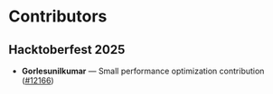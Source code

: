 # Contributors

## Hacktoberfest 2025

- **Gorlesunilkumar** — Small performance optimization contribution ([#12166](https://github.com/JanssenProject/jans/issues/12166))
